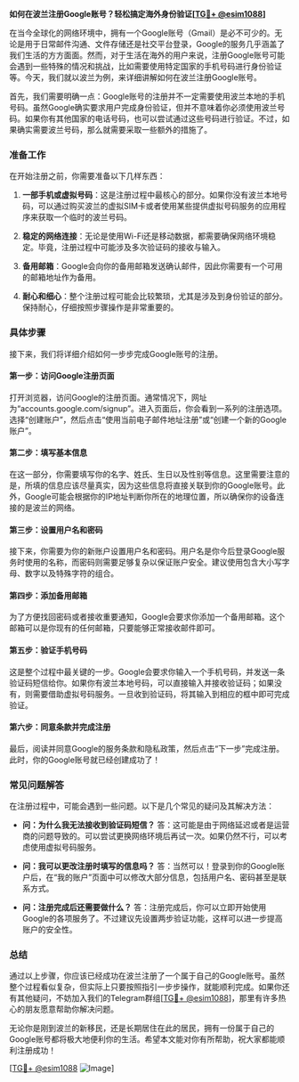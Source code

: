 **如何在波兰注册Google账号？轻松搞定海外身份验证[[TG💪+ @esim1088](https://t.me/s/esim1088)]**

在当今全球化的网络环境中，拥有一个Google账号（Gmail）是必不可少的。无论是用于日常邮件沟通、文件存储还是社交平台登录，Google的服务几乎涵盖了我们生活的方方面面。然而，对于生活在海外的用户来说，注册Google账号可能会遇到一些特殊的情况和挑战，比如需要使用特定国家的手机号码进行身份验证等。今天，我们就以波兰为例，来详细讲解如何在波兰注册Google账号。

首先，我们需要明确一点：Google账号的注册并不一定需要使用波兰本地的手机号码。虽然Google确实要求用户完成身份验证，但并不意味着你必须使用波兰号码。如果你有其他国家的电话号码，也可以尝试通过这些号码进行验证。不过，如果确实需要波兰号码，那么就需要采取一些额外的措施了。

### **准备工作**

在开始注册之前，你需要准备以下几样东西：

1. **一部手机或虚拟号码**：这是注册过程中最核心的部分。如果你没有波兰本地号码，可以通过购买波兰的虚拟SIM卡或者使用某些提供虚拟号码服务的应用程序来获取一个临时的波兰号码。

2. **稳定的网络连接**：无论是使用Wi-Fi还是移动数据，都需要确保网络环境稳定。毕竟，注册过程中可能涉及多次验证码的接收与输入。

3. **备用邮箱**：Google会向你的备用邮箱发送确认邮件，因此你需要有一个可用的邮箱地址作为备用。

4. **耐心和细心**：整个注册过程可能会比较繁琐，尤其是涉及到身份验证的部分。保持耐心，仔细按照步骤操作是非常重要的。

### **具体步骤**

接下来，我们将详细介绍如何一步步完成Google账号的注册。

#### **第一步：访问Google注册页面**

打开浏览器，访问Google的注册页面。通常情况下，网址为“accounts.google.com/signup”。进入页面后，你会看到一系列的注册选项。选择“创建账户”，然后点击“使用当前电子邮件地址注册”或“创建一个新的Google账户”。

#### **第二步：填写基本信息**

在这一部分，你需要填写你的名字、姓氏、生日以及性别等信息。这里需要注意的是，所填的信息应该尽量真实，因为这些信息将直接关联到你的Google账号。此外，Google可能会根据你的IP地址判断你所在的地理位置，所以确保你的设备连接的是波兰的网络。

#### **第三步：设置用户名和密码**

接下来，你需要为你的新账户设置用户名和密码。用户名是你今后登录Google服务时使用的名称，而密码则需要足够复杂以保证账户安全。建议使用包含大小写字母、数字以及特殊字符的组合。

#### **第四步：添加备用邮箱**

为了方便找回密码或者接收重要通知，Google会要求你添加一个备用邮箱。这个邮箱可以是你现有的任何邮箱，只要能够正常接收邮件即可。

#### **第五步：验证手机号码**

这是整个过程中最关键的一步。Google会要求你输入一个手机号码，并发送一条验证码短信给你。如果你有波兰本地号码，可以直接输入并接收验证码；如果没有，则需要借助虚拟号码服务。一旦收到验证码，将其输入到相应的框中即可完成验证。

#### **第六步：同意条款并完成注册**

最后，阅读并同意Google的服务条款和隐私政策，然后点击“下一步”完成注册。此时，你的Google账号就已经创建成功了！

### **常见问题解答**

在注册过程中，可能会遇到一些问题。以下是几个常见的疑问及其解决方法：

- **问：为什么我无法接收到验证码短信？**
  答：这可能是由于网络延迟或者是运营商的问题导致的。可以尝试更换网络环境后再试一次。如果仍然不行，可以考虑使用虚拟号码服务。

- **问：我可以更改注册时填写的信息吗？**
  答：当然可以！登录到你的Google账户后，在“我的账户”页面中可以修改大部分信息，包括用户名、密码甚至是联系方式。

- **问：注册完成后还需要做什么？**
  答：注册完成后，你可以立即开始使用Google的各项服务了。不过建议先设置两步验证功能，这样可以进一步提高账户的安全性。

### **总结**

通过以上步骤，你应该已经成功在波兰注册了一个属于自己的Google账号。虽然整个过程看似复杂，但实际上只要按照指引一步步操作，就能顺利完成。如果你还有其他疑问，不妨加入我们的Telegram群组[[TG💪+ @esim1088](https://t.me/s/esim1088)]，那里有许多热心的朋友愿意帮助你解决问题。

无论你是刚到波兰的新移民，还是长期居住在此的居民，拥有一份属于自己的Google账号都将极大地便利你的生活。希望本文能对你有所帮助，祝大家都能顺利注册成功！

[[TG💪+ @esim1088](https://t.me/s/esim1088) ![Image](https://i.postimg.cc/4NQfJmqS/Snipaste-2025-05-13-00-14-12.png)]
